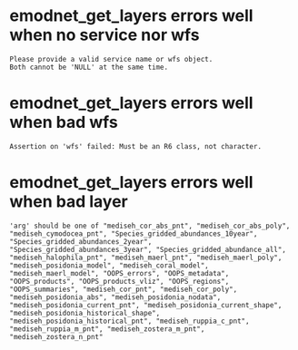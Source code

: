 # emodnet_get_layers errors well when no service nor wfs

    Please provide a valid service name or wfs object.
    Both cannot be 'NULL' at the same time.

# emodnet_get_layers errors well when bad wfs

    Assertion on 'wfs' failed: Must be an R6 class, not character.

# emodnet_get_layers errors well when bad layer

    'arg' should be one of "mediseh_cor_abs_pnt", "mediseh_cor_abs_poly", "mediseh_cymodocea_pnt", "Species_gridded_abundances_10year", "Species_gridded_abundances_2year", "Species_gridded_abundances_3year", "Species_gridded_abundance_all", "mediseh_halophila_pnt", "mediseh_maerl_pnt", "mediseh_maerl_poly", "mediseh_posidonia_model", "mediseh_coral_model", "mediseh_maerl_model", "OOPS_errors", "OOPS_metadata", "OOPS_products", "OOPS_products_vliz", "OOPS_regions", "OOPS_summaries", "mediseh_cor_pnt", "mediseh_cor_poly", "mediseh_posidonia_abs", "mediseh_posidonia_nodata", "mediseh_posidonia_current_pnt", "mediseh_posidonia_current_shape", "mediseh_posidonia_historical_shape", "mediseh_posidonia_historical_pnt", "mediseh_ruppia_c_pnt", "mediseh_ruppia_m_pnt", "mediseh_zostera_m_pnt", "mediseh_zostera_n_pnt"

